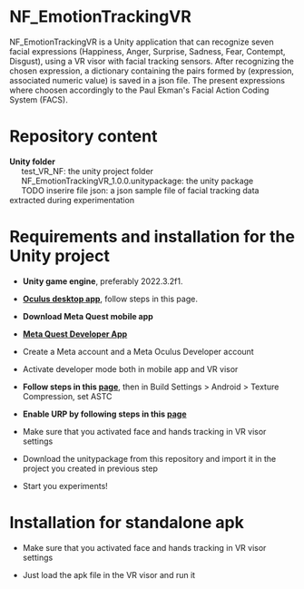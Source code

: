 <h1>NF_EmotionTrackingVR</h1>

NF_EmotionTrackingVR is a Unity application that can recognize seven facial expressions (Happiness, Anger, Surprise, Sadness, Fear, Contempt, Disgust), using a VR visor with facial tracking sensors. After recognizing the chosen expression, a dictionary containing the pairs formed by (expression, associated numeric value) is saved in a json file. The present expressions where choosen accordingly to the Paul Ekman's Facial Action Coding System (FACS).

<h1>Repository content</h1>
<b>Unity folder</b></br>
&ensp;&ensp;&ensp;test_VR_NF: the unity project folder</br>
&ensp;&ensp;&ensp;NF_EmotionTrackingVR_1.0.0.unitypackage: the unity package</br>
&ensp;&ensp;&ensp;TODO inserire file json: a json sample file of facial tracking data extracted during experimentation</br>

<h1>Requirements and installation for the Unity project</h1>

* <b>Unity game engine</b>, preferably 2022.3.2f1.</br>

* <a href="https://www.meta.com/en-gb/help/quest/articles/headsets-and-accessories/oculus-rift-s/install-app-for-link/"><b>Oculus desktop app</b></a>, follow steps in this page.</br>

* <b>Download Meta Quest mobile app</b></br>

* <a href="https://developer.oculus.com/downloads/package/oculus-developer-hub-win"><b>Meta Quest Developer App</b></a></br>

* Create a Meta account and a Meta Oculus Developer account</br>

* Activate developer mode both in mobile app and VR visor</br>

* <b>Follow steps in this <a href="https://developer.oculus.com/documentation/unity/unity-tutorial-hello-vr/">page</a></b>, then in Build Settings > Android > Texture Compression, set ASTC</br>

* <b>Enable URP by following steps in this <a href="https://docs.unity3d.com/Packages/com.unity.render-pipelines.universal@17.0/manual/InstallURPIntoAProject.html">page</a></b>

* Make sure that you activated face and hands tracking in VR visor settings

* Download the unitypackage from this repository and import it in the project you created in previous step

* Start you experiments!


<h1>Installation for standalone apk</h1>

* Make sure that you activated face and hands tracking in VR visor settings

* Just load the apk file in the VR visor and run it









